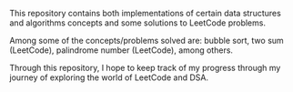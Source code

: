 This repository contains both implementations of certain data structures and algorithms concepts and some solutions to LeetCode problems.

Among some of the concepts/problems solved are: bubble sort, two sum (LeetCode), palindrome number (LeetCode), among others.

Through this repository, I hope to keep track of my progress through my journey of exploring the world of LeetCode and DSA.

